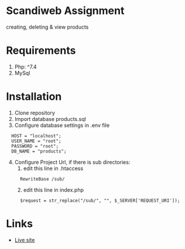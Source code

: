 # Scandiweb Assignment
creating, deleting &amp; view products

# Requirements
  1. Php: ^7.4
  2. MySql
  
# Installation
  1. Clone repository
  2. Import database products.sql
  3. Configure database settings in .env file
  ```
    HOST = "localhost";
    USER_NAME = "root";
    PASSWORD = "root";
    DB_NAME = "products";
  ```
  4. Configure Project Url, if there is sub directories:
      1. edit this line in .htaccess
      ```    
        RewriteBase /sub/
      ```  
      2. edit this line in index.php
      ```          
        $request = str_replace("/sub/", "", $_SERVER['REQUEST_URI']);
      ```
# Links
* [Live site](https://scandiweb-task-0.000webhostapp.com/)
